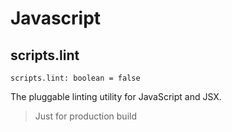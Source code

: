 # Javascript

## scripts.lint

`scripts.lint: boolean = false`

The pluggable linting utility for JavaScript and JSX.

> Just for production build
